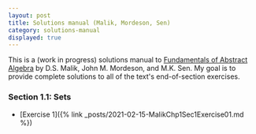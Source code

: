 ```yaml
---
layout: post
title: Solutions manual (Malik, Mordeson, Sen)
category: solutions-manual
displayed: true
---
```


This is a (work in progress) solutions manual to [Fundamentals of Abstract Algebra](https://www.amazon.com/Fundamentals-Abstract-Algebra-D-Malik/dp/0070400350) by D.S. Malik, John M. Mordeson, and M.K. Sen. My goal is to provide complete solutions to all of the text's end-of-section exercises.

### Section 1.1: Sets

- [Exercise 1]({% link _posts/2021-02-15-MalikChp1Sec1Exercise01.md %})